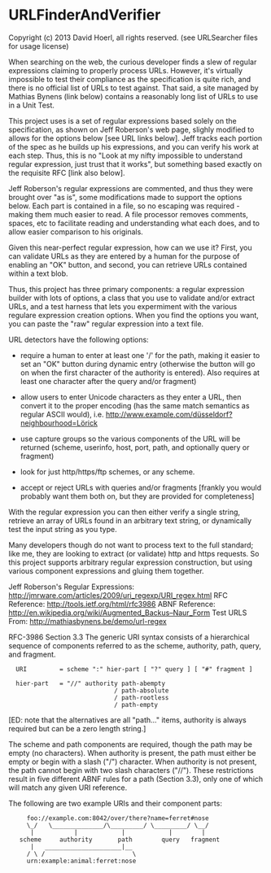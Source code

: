 URLFinderAndVerifier
====================
Copyright (c) 2013 David Hoerl, all rights reserved. (see URLSearcher files for usage license)

When searching on the web, the curious developer finds a slew of regular expressions claiming to properly process URLs. However, it's virtually impossible to test their compliance as the specification is quite rich, and there is no official list of URLs to test against. That said, a site managed by Mathias Bynens (link below) contains a reasonably long list of URLs to use in a Unit Test.

This project uses is a set of regular expressions based solely on the specification, as shown on Jeff Roberson's web page, slighly modified to allows for the options below [see URL links below]. Jeff tracks each portion of the spec as he builds up his expressions, and you can verify his work at each step. Thus, this is no "Look at my nifty impossible to understand regular expression, just trust that it works", but something based exactly on the requisite RFC [link also below].

Jeff Roberson's regular expressions are commented, and thus they were brought over "as is", some modifications made to support the options below. Each part is contained in a file, so no escaping was required - making them much easier to read. A file processor removes comments, spaces, etc to facilitate reading and understanding what each does, and to allow easier comparison to his originals.

Given this near-perfect regular expression, how can we use it? First, you can validate URLs as they are entered by a human for the purpose of enabling an "OK" button, and second, you can retrieve URLs contained within a text blob.

Thus, this project has three primary components: a regular expression builder with lots of options, a class that you use to validate and/or extract URLs, and a test harness that lets you expermiment with the various regulare expression creation options. When you find the options you want, you can paste the "raw" regular expression into a text file.


URL detectors have the following options:

- require a human to enter at least one '/' for the path, making it easier to set an "OK" button during dynamic entry (otherwise the button will go on when the first character of the authority is entered). Also requires at least one character after the query and/or fragment)

- allow users to enter Unicode characters as they enter a URL, then convert it to the proper encoding (has the same match semantics as regular ASCII would), i.e. http://www.example.com/düsseldorf?neighbourhood=Lörick

- use capture groups so the various components of the URL will be returned (scheme, userinfo, host, port, path, and optionally query or fragment)

- look for just http/https/ftp schemes, or any scheme.

- accept or reject URLs with queries and/or fragments [frankly you would probably want them both on, but they are provided for completeness]


With the regular expression you can then either verify a single string, retrieve an array of URLs found in an arbitrary text string, or dynamically test the input string as you type.

Many developers though do not want to process text to the full standard; like me, they are looking to extract (or validate) http and https requests. So this project supports arbitrary regular expression construction, but using various component expressions and gluing them together.

Jeff Roberson's Regular Expressions: http://jmrware.com/articles/2009/uri_regexp/URI_regex.html
RFC Reference: http://tools.ietf.org/html/rfc3986
ABNF Reference: http://en.wikipedia.org/wiki/Augmented_Backus–Naur_Form
Test URLS From: http://mathiasbynens.be/demo/url-regex

RFC-3986 Section 3.3
   The generic URI syntax consists of a hierarchical sequence of
   components referred to as the scheme, authority, path, query, and
   fragment.

      URI         = scheme ":" hier-part [ "?" query ] [ "#" fragment ]

      hier-part   = "//" authority path-abempty
								 / path-absolute
								 / path-rootless
								 / path-empty

   [ED: note that the alternatives are all "path..." items, authority is always required
        but can be a zero length string.]

   The scheme and path components are required, though the path may be
   empty (no characters).  When authority is present, the path must
   either be empty or begin with a slash ("/") character.  When
   authority is not present, the path cannot begin with two slash
   characters ("//").  These restrictions result in five different ABNF
   rules for a path (Section 3.3), only one of which will match any
   given URI reference.

   The following are two example URIs and their component parts:

         foo://example.com:8042/over/there?name=ferret#nose
         \_/   \______________/\_________/ \_________/ \__/
          |           |            |            |        |
       scheme     authority       path        query   fragment
          |   _____________________|__
         / \ /                        \
         urn:example:animal:ferret:nose
